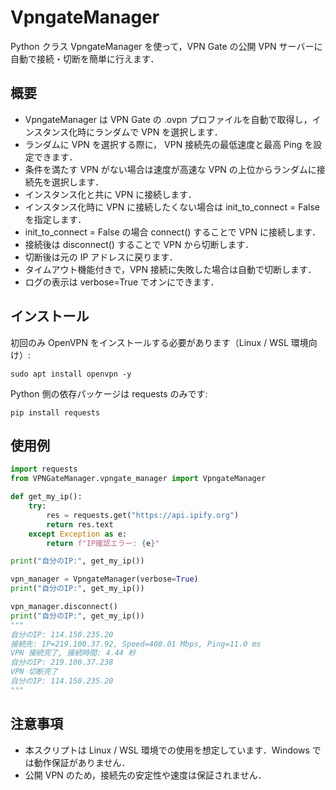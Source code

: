# VpngateManager

Python クラス VpngateManager を使って，VPN Gate の公開 VPN サーバーに自動で接続・切断を簡単に行えます．

## 概要
- VpngateManager は VPN Gate の .ovpn プロファイルを自動で取得し，インスタンス化時にランダムで VPN を選択します．
- ランダムに VPN を選択する際に， VPN 接続先の最低速度と最高 Ping を設定できます．
- 条件を満たす VPN がない場合は速度が高速な VPN の上位からランダムに接続先を選択します．
- インスタンス化と共に VPN に接続します．
- インスタンス化時に VPN に接続したくない場合は init_to_connect = False を指定します．
- init_to_connect = False の場合 connect() することで VPN に接続します．
- 接続後は disconnect() することで VPN から切断します．
- 切断後は元の IP アドレスに戻ります．
- タイムアウト機能付きで，VPN 接続に失敗した場合は自動で切断します．
- ログの表示は verbose=True でオンにできます．


## インストール
初回のみ OpenVPN をインストールする必要があります（Linux / WSL 環境向け）:

```
sudo apt install openvpn -y
```

Python 側の依存パッケージは requests のみです:

```
pip install requests
```

## 使用例

```python
import requests
from VPNGateManager.vpngate_manager import VpngateManager

def get_my_ip():
    try:
        res = requests.get("https://api.ipify.org")
        return res.text
    except Exception as e:
        return f"IP確認エラー: {e}"

print("自分のIP:", get_my_ip())

vpn_manager = VpngateManager(verbose=True)
print("自分のIP:", get_my_ip())

vpn_manager.disconnect()
print("自分のIP:", get_my_ip())
"""
自分のIP: 114.150.235.20
接続先: IP=219.100.37.92, Speed=408.01 Mbps, Ping=11.0 ms
VPN 接続完了, 接続時間: 4.44 秒
自分のIP: 219.100.37.238
VPN 切断完了
自分のIP: 114.150.235.20
"""
```

## 注意事項
- 本スクリプトは Linux / WSL 環境での使用を想定しています．Windows では動作保証がありません．
- 公開 VPN のため，接続先の安定性や速度は保証されません．

